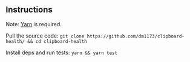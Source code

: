 ## Instructions

Note: [Yarn](https://classic.yarnpkg.com/lang/en/docs/install/#debian-stable) is required.

Pull the source code: `git clone https://github.com/dm1173/clipboard-health/ && cd clipboard-health`

Install deps and run tests: `yarn && yarn test`
